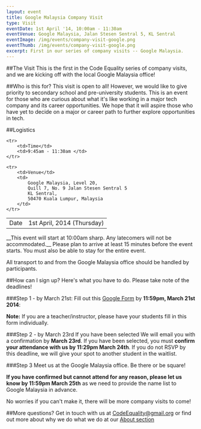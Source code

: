 ```yaml
---
layout: event
title: Google Malaysia Company Visit
type: Visit
eventDate: 1st April '14, 10:00am - 11:30am
eventVenue: Google Malaysia, Jalan Stesen Sentral 5, KL Sentral
eventImage: /img/events/company-visit-google.png
eventThumb: /img/events/company-visit-google.png
excerpt: First in our series of company visits -- Google Malaysia.
---
```


##The Visit
This is the first in the Code Equality series of company visits, and we are kicking off with the local Google Malaysia office! 

##Who is this for?
This visit is open to all! However, we would like to give priority to secondary school and pre-university students. This is an event for those who are curious about what it's like working in a major tech company and its career opportunities. We hope that it will aspire those who have yet to decide on a major or career path to further explore opportunities in tech.

##Logistics

<table class="ce-event-details-table">
	<tr>
		<td> Date  </td>
	 	<td> 1st April, 2014 (Thursday) </td>
	</tr>

	<tr>
		<td>Time</td>
		<td>9:45am - 11:30am </td>
	</tr>

	<tr>
		<td>Venue</td>
		<td> 
			Google Malaysia, Level 20,
			Quill 7, No. 9 Jalan Stesen Sentral 5
			KL Sentral,
			50470 Kuala Lumpur, Malaysia
		</td>
	</tr>
</table>
__This event will start at 10:00am sharp. Any latecomers will not be accommodated.__ Please plan to arrive at least 15 minutes before the event starts. You must also be able to stay for the entire event.

All transport to and from the Google Malaysia office should be handled by participants.

##How can I sign up?
Here's what you have to do. Please take note of the deadlines!

###Step 1 - by March 21st: 
Fill out this <a href="http://bit.ly/1dHbyzS" target="_blank">Google Form</a> by __11:59pm, March 21st 2014__: 

__Note:__ If you are a teacher/instructor, please have your students fill in this form individually.

###Step 2 - by March 23rd
If you have been selected We will email you with a confirmation by __March 23rd__. If you have been selected, you must __confirm your attendance with us by 11:29pm March 24th__. If you do not RSVP by this deadline, we will give your spot to another student in the waitlist.

###Step 3
Meet us at the Google Malaysia office. Be there or be square!

__If you have confirmed but cannot attend for any reason, please let us know by 11:59pm March 25th__ as we need to provide the name list to Google Malaysia in advance. 

No worries if you can't make it, there will be more company visits to come!


##More questions?
Get in touch with us at [CodeEquality@gmail.org](mailto:CodeEquality@gmail.org) or find out more about why we do what we do at our [About section](http://codeequality.org#about)

